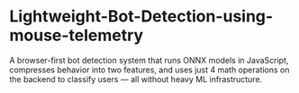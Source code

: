 # Lightweight-Bot-Detection-using-mouse-telemetry
A browser-first bot detection system that runs ONNX models in JavaScript, compresses behavior into two features, and uses just 4 math operations on the backend to classify users — all without heavy ML infrastructure.
